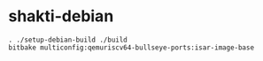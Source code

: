 # shakti-debian

```
. ./setup-debian-build ./build
bitbake multiconfig:qemuriscv64-bullseye-ports:isar-image-base
```
